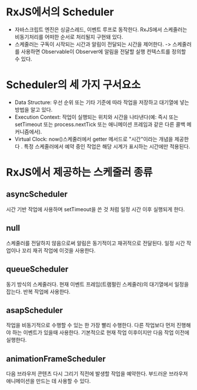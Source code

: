 # RxJS에서의 Scheduler

- 자바스크립트 엔진은 싱글스레드, 이벤트 루프로 동작한다. RxJS에서 스케줄러는 비동기처리를 어떠한 순서로 처리될지 구현돼 있다.
- 스케줄러는 구독이 시작되는 시간과 알림이 전달되는 시간을 제어한다.
  -> 스케줄러를 사용하면 Observable이 Observer에 알림을 전달할 실행 컨텍스트를 정의할 수 있다.

# Scheduler의 세 가지 구서요소

- Data Structure: 우선 순위 또는 기타 기준에 따라 작업을 저장하고 대기열에 넣는 방법을 알고 있다.
- Execution Context: 작업이 실행되는 위치와 시간을 나타낸다(예: 즉시 또는 setTimeout 또는 process.nextTick 또는 애니메이션 프레임과 같은 다른 콜백 메커니즘에서).
- Virtual Clock: now()스케줄러에서 getter 메서드로 "시간"이라는 개념을 제공한다 . 특정 스케줄러에서 예약 중인 작업은 해당 시계가 표시하는 시간에만 적용된다.

# RxJS에서 제공하는 스케줄러 종류

## asyncScheduler

시간 기반 작업에 사용하며 setTimeout을 쓴 것 처럼 일정 시간 이후 실행되게 한다.

## null

스케줄러를 전달하지 않음으로써 알림은 동기적이고 재귀적으로 전달된다. 일정 시간 작업이나 꼬리 재귀 작업에 이것을 사용한다.

## queueScheduler

동기 방식의 스케줄러다. 현재 이벤트 프레임(트램펄린 스케줄러)의 대기열에서 일정을 잡는다. 반복 작업에 사용한다.

## asapScheduler

작업을 비동기적으로 수행할 수 있는 한 가장 빨리 수행한다. 다른 작업보다 먼저 진행해야 하는 이벤트가 있을때 사용한다. 기본적으로 현재 작업 이후이지만 다음 작업 이전에 실행한다.

## animationFrameScheduler

다음 브라우저 콘텐츠 다시 그리기 직전에 발생할 작업을 예약한다. 부드러운 브라우저 애니메이션을 만드는 데 사용할 수 있다.
